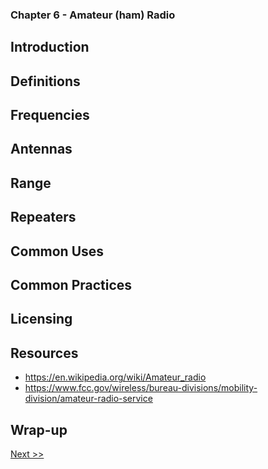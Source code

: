 ### Chapter 6 - Amateur (ham) Radio
## Introduction
## Definitions
## Frequencies
## Antennas
## Range
## Repeaters
## Common Uses
## Common Practices
## Licensing
## Resources

* https://en.wikipedia.org/wiki/Amateur_radio
* https://www.fcc.gov/wireless/bureau-divisions/mobility-division/amateur-radio-service

## Wrap-up

[Next >>](020-chapter-01.md)
